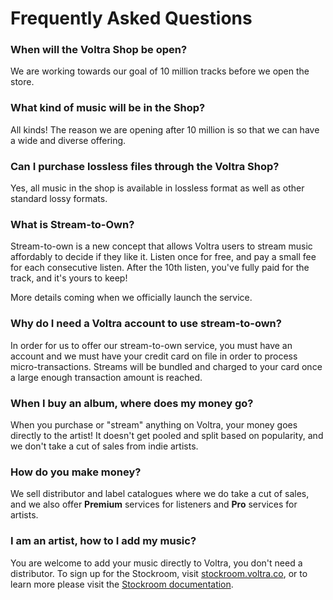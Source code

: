 # Frequently Asked Questions

### When will the Voltra Shop be open?

We are working towards our goal of 10 million tracks before we open the store.

### What kind of music will be in the Shop?

All kinds! The reason we are opening after 10 million is so that we can have a wide and diverse offering.

### Can I purchase lossless files through the Voltra Shop?

Yes, all music in the shop is available in lossless format as well as other standard lossy formats.

### What is Stream-to-Own?
Stream-to-own is a new concept that allows Voltra users to stream music affordably to decide if they like it. Listen once for free, and pay a small fee for each consecutive listen. After the 10th listen, you've fully paid for the track, and it's yours to keep!

More details coming when we officially launch the service.

### Why do I need a Voltra account to use stream-to-own?

In order for us to offer our stream-to-own service, you must have an account and we must have your credit card on file in order to process micro-transactions. Streams will be bundled and charged to your card once a large enough transaction amount is reached.

### When I buy an album, where does my money go?

When you purchase or "stream" anything on Voltra, your money goes directly to the artist! It doesn't get pooled and split based on popularity, and we don't take a cut of sales from indie artists.

### How do you make money?

We sell distributor and label catalogues where we do take a cut of sales, and we also offer **Premium** services for listeners and **Pro** services for artists. 

### I am an artist, how to I add my music?

You are welcome to add your music directly to Voltra, you don't need a distributor. To sign up for the Stockroom, visit [stockroom.voltra.co](https://stockroom.voltra.co), or to learn more please visit the [Stockroom documentation](/stockroom).
